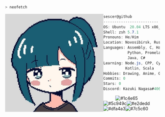 ```zsh
> neofetch
```

<img align="left" src="Image.png" width="320" /> 

```csharp
sescer@github
-------------------------
OS: Ubuntu  20.04 LTS x86_64
Shell: zsh 5.7.1
Pronouns: He/Him
Location: Novosibirsk, Russia
Languages: Assembly, C, Haskell, SQL
           Python, Promela, Prolog
           Java, C#
Learning: Node.js, CPP, Cybersecurity,
          Kotlin, Scala
Hobbies: Drawing, Anime, Gaming
Commits: 0
Stars: 0
Discord: Kazuki Nagasa#4066
```
<p align="left">
  &nbsp; &nbsp; &nbsp; &nbsp; &nbsp;
  <img alt="#1c4e65" src="https://via.placeholder.com/15/1c4e65/000000?text=+" width="25" height="20" /><img alt="#5c949c" src="https://via.placeholder.com/15/5c949c/000000?text=+" width="25" height="20" /><img alt="#e2dedd" src="https://via.placeholder.com/15/e2dedd/000000?text=+" width="25" height="20" /><img alt="#dfa4a3" src="https://via.placeholder.com/15/dfa4a3/000000?text=+" width="25" height="20" /><img alt="#7c5c60" src="https://via.placeholder.com/15/7c5c60/000000?text=+" width="25" height="20" />
</p>
